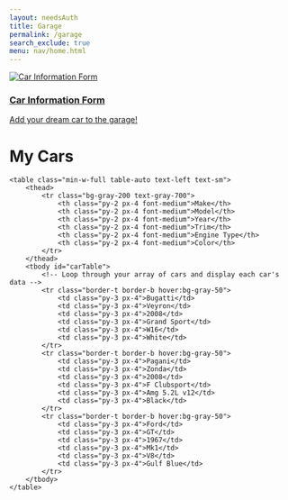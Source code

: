 ```yaml
---
layout: needsAuth
title: Garage
permalink: /garage
search_exclude: true
menu: nav/home.html 
---
```


<section id="featured-cars" class="pb-20 bg-gray-100 h-screen flex items-center">
    <div class="w-full grid items-stretch justify-center space-x-4 h-full grid-cols-2">
        <!-- Car info card -->
        <a href="{{site.baseurl}}/car-info" class=" h-full bg-white rounded-lg shadow-lg overflow-hidden transform transition-transform duration-500 hover:shadow-inner">
            <img src="https://www.youcallwehaul.com/wordpress/wp-content/uploads/2020/12/Car-Facts-05.jpg" alt="Car Information Form" class="w-full h-3/4 object-cover">
            <div class="p-6">
                <h3 class="text-3xl font-bold mb-2">Car Information Form</h3>
                <p class="text-xl text-gray-700">Add your dream car to the garage!</p>
            </div>
        </a>
    </div>
</section>
<body class="bg-gray-100 py-8 px-4">

<div class="max-w-6xl mx-auto bg-white p-6 rounded-lg shadow-lg">
    <h1 class="text-3xl font-semibold text-center mb-6">My Cars</h1>

    <table class="min-w-full table-auto text-left text-sm">
        <thead>
            <tr class="bg-gray-200 text-gray-700">
                <th class="py-2 px-4 font-medium">Make</th>
                <th class="py-2 px-4 font-medium">Model</th>
                <th class="py-2 px-4 font-medium">Year</th>
                <th class="py-2 px-4 font-medium">Trim</th>
                <th class="py-2 px-4 font-medium">Engine Type</th>
                <th class="py-2 px-4 font-medium">Color</th>
            </tr>
        </thead>
        <tbody id="carTable">
            <!-- Loop through your array of cars and display each car's data -->
            <tr class="border-t border-b hover:bg-gray-50">
                <td class="py-3 px-4">Bugatti</td>
                <td class="py-3 px-4">Veyron</td>
                <td class="py-3 px-4">2008</td>
                <td class="py-3 px-4">Grand Sport</td>
                <td class="py-3 px-4">W16</td>
                <td class="py-3 px-4">White</td>
            </tr>
            <tr class="border-t border-b hover:bg-gray-50">
                <td class="py-3 px-4">Pagani</td>
                <td class="py-3 px-4">Zonda</td>
                <td class="py-3 px-4">2008</td>
                <td class="py-3 px-4">F Clubsport</td>
                <td class="py-3 px-4">Amg 5.2L v12</td>
                <td class="py-3 px-4">Black</td>
            </tr>
            <tr class="border-t border-b hover:bg-gray-50">
                <td class="py-3 px-4">Ford</td>
                <td class="py-3 px-4">GT</td>
                <td class="py-3 px-4">1967</td>
                <td class="py-3 px-4">Mk1</td>
                <td class="py-3 px-4">V8</td>
                <td class="py-3 px-4">Gulf Blue</td>
            </tr>
        </tbody>
    </table>
</div>

<script type="module">
    import { getUserCars, deleteCarById } from "{{site.baseurl}}/assets/js/api/userCar.js"

    const tableBody = document.getElementById("carTable")

     tableBody.innerHTML = '';

     const cars = await getUserCars()

    // Loop through each car and create a new row
    cars.forEach(car => {
        const row = document.createElement('tr');
        row.className = "border-t border-b hover:bg-gray-50";

        // Create and append each cell with car data
        const makeCell = document.createElement('td');
        makeCell.className = "py-3 px-4";
        makeCell.textContent = car.make;
        row.appendChild(makeCell);

        const modelCell = document.createElement('td');
        modelCell.className = "py-3 px-4";
        modelCell.textContent = car.model;
        row.appendChild(modelCell);

        const yearCell = document.createElement('td');
        yearCell.className = "py-3 px-4";
        yearCell.textContent = car.year;
        row.appendChild(yearCell);

        const trimCell = document.createElement('td');
        trimCell.className = "py-3 px-4";
        trimCell.textContent = car.trim;
        row.appendChild(trimCell);

        const engine_typeCell = document.createElement('td');
        engine_typeCell.className = "py-3 px-4";
        engine_typeCell.textContent = car.engine_type;
        row.appendChild(engine_typeCell);

        const colorCell = document.createElement('td');
        colorCell.className = "py-3 px-4";
        colorCell.textContent = car.color;
        row.appendChild(colorCell);

        const deleteCell = document.createElement('td');
        deleteCell.className = "py-3 px-4";

        // Set a specific width for the delete cell (for example, 50px)
        deleteCell.style.width = "50px";
        row.appendChild(deleteCell);

        // Create the delete button
        const deleteBtn = document.createElement('input');
        deleteBtn.type = "image";
        deleteBtn.src = "{{site.baseurl}}/images/bin.png";

        deleteBtn.addEventListener('click', () => {
            const deleted = deleteCarById(1)
            if (deleted) {
                // window.location.reload()
            } 
        })

        // Set a more reasonable size for the button (for example, 24px by 24px)
        deleteBtn.style.width = "24px";
        deleteBtn.style.height = "24px";

        deleteCell.appendChild(deleteBtn);

        // Append the row to the table body
        tableBody.appendChild(row);
    });

    // Call the function to add rows when the page loads
    // window.onload = addCarRows;

</script>